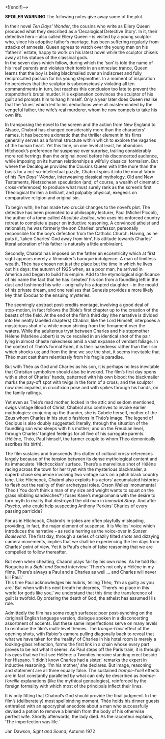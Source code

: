 <![endif]-->

**SPOILER WARNING** The following notes give away some of the plot.

In their novel _Ten Days’ Wonder_, the cousins who write as Ellery Queen produced what they described as a ‘Decalogical Detective Story’. In it, their detective hero – also called Ellery Queen – is visited by a young sculptor who, since his adoptive father’s marriage, has been suffering regularly from attacks of amnesia. Queen agrees to watch over the young man on his ‘father’s’ estate, happy to work on his latest novel while the sculptor chisels away at his statues of the classical gods.  
In the seven days which follow, during which the ‘son’ is told the name of his ‘real’ parents and violates their tomb in an amnesiac trance, Queen learns that the boy is being blackmailed over an indiscreet and fully reciprocated passion for his young stepmother. In a moment of inspiration he perceives that the sculptor is subconsciously violating all ten commandments in turn, but reaches this conclusion too late to prevent the stepmother’s brutal murder. His explanation convinces the sculptor of his guilt and prompts him to hang himself. Only a year later does Queen realise that the ‘clues’ which led to his deductions were all masterminded by the vengeful father, the wife’s real murderer, whom he now compels to take his  
own life.

In transposing the novel to the screen and the action from New England to Alsace, Chabrol has changed considerably more than the characters’ names. It has become axiomatic that the thriller element in his films generally serves as a formal structure within which to explore the vagaries of the human heart. Yet this time, on one level at least, he abandons Hitchcock’s preference for suspense over surprise, trailing considerably more red herrings than the original novel before his disconcerted audience, while imposing on its human relationships a wilfully classical formalism. But where the Decalogue provided the Cousins Queen with little more than the basis for a not-so-intellectual puzzle, Chabrol spins it into the moral fabric of his _Ten Days’ Wonder_, interweaving classical mythology, Old and New Testaments, Nietzschean speculation (and, of course, a wealth of cinematic cross-references) to produce what must surely rank as the screen’s first Théological thriller: a brilliant, and palpably physical, exegesis on comparative religion and original sin.

To begin with, he has made two crucial changes to the novel’s plot. The detective has been promoted to a philosophy lecturer, Paul (Michel Piccoli), the author of a tome called _Absolute Justice_, who uses his enforced country retreat to complete a paper on inductive reasoning. A convinced atheist and rationalist, he was formerly the son Charles’ professor, personally responsible for the boy’s defection from the Catholic Church. Having, as he puts it, ‘taken Charles’ God away from him’, his attitude towards Charles’ literal adoration of his father is naturally a little ambivalent.

Secondly, Chabrol has imposed on the father an eccentricity which at first sight appears merely a filmmaker’s baroque indulgence. A man of limitless wealth, Théo has chosen not just the place but the time in which he lives out his days: the autumn of 1925 when, as a poor man, he arrived in America and began to build his empire. Add to the etymological significance of his name the fact that he has ‘created’ his son from a foundling left in the dust and fashioned his wife – originally his adopted daughter – in the mould of his private dream, and one realises that Genesis provides a more likely key than Exodus to the ensuing mysteries.

The seemingly abstract post-credits montage, involving a good deal of stop-motion, in fact follows the Bible’s first chapter up to the creation of the beasts of the field. At the end of the film’s third day (the narrative is divided into ten neatly labelled chapters) Chabrol, like the Lord Himself, interposes a mysterious shot of a white moon shining from the firmament over the waters. While the adulterous tryst between Charles and his stepmother Hélène (Marlène Jobert) is twice recalled in an identical shot of the pair lying in almost chaste nakedness amid a vast expanse of verdant foliage. In the context of Théo’s formal Eden, it is their nakedness rather than their sin which shocks us; and from the time we see the shot, it seems inevitable that Théo must cast them relentlessly from his fragile paradise.

But with Théo as God and Charles as his son, it is perhaps no less inevitable that Christian symbolism should also be invoked. The film’s first day opens with a shot of Charles’ hands, patterned with his own blood; the blackmailer marks the pay-off spot with twigs in the form of a cross; and the sculptor now dies impaled, in crucifixion pose and with spikes through his hands, on the family railings.

Yet even as Théo’s mad mother, locked in the attic and seldom mentioned, swigs vintage Blood of Christ, Chabrol also contrives to invoke earlier mythologies: conjuring up the thunder, she is Cybele herself, mother of the Zeus whom Charles in his studio fashions in Théo’s image. The legend of Oedipus is also doubly suggested: literally, through the situation of the foundling son who sleeps with his mother; and on the Freudian level, through Charles’ tangled feelings for all five of his surrogate parents (Hélène, Théo, Paul himself, the farmer couple to whom Théo demonically ascribes his birth).

The film sustains and transcends this clutter of cultural cross-references largely because of the tension between its dense mythological content and its immaculate ‘Hitchcockian’ surface. There’s a marvellous shot of Hélène racing across the town for her tryst with the mysterious blackmailer, a superb chase sequence involving two vintage cars on a pitch black country lane. Like Hitchcock, Chabrol also exploits his actors’ accumulated histories to flesh out the reality of their archetypal roles. Orson Welles’ monumental Théo (‘You don’t think a man of my size and weight wants to squat on the grass nibbling sandwiches?’) fuses Kane’s megalomania with the desire to turn myth to reality that destroyed the old man in _Immortal Story_. And after _Psycho_, who could help suspecting Anthony Perkins’ Charles of every passing parricide?

For as in Hitchcock, Chabrol’s in-jokes are often playfully misleading, providing, in fact, the major element of suspense. It is Welles’ voice which introduces the narrative – as red a herring as the voice-over in _Sunset Boulevard_. The first day, through a series of crazily tilted shots and dizzying camera movements, implies that we shall be experiencing the ten days from Charles’ point of view. Yet it is Paul’s chain of false reasoning that we are compelled to follow thereafter.

But even when cheating, Chabrol plays fair by his own rules. As he told Rui Nogueira in a _Sight and Sound_ interview: ‘There’s not only a Hélène in my films. There’s always a Paul and a Charles as well ... and Charles will never kill Paul.’  
This time Paul acknowledges his hubris, telling Théo, ‘I’m as guilty as you are.’ But when with his next breath he decrees, ‘There’s no place in this world for gods like you,’ we understand that this time the transference of guilt is twofold. By ordering the death of God, the atheist has assumed His role.

Admittedly the film has some rough surfaces: poor post-synching on the (original) English language version, dialogue spoken in a disconcerting assortment of accents. But these same imperfections serve on many levels to reinforce the film’s multi-level themes. The _trompe-l’oeil_ effect of the opening shots, with Rabier’s camera pulling diagonally back to reveal that what we have taken for the ‘reality’ of Charles in his hotel room is merely a looking-glass reflection, forms the first link in a chain whose every part proves to be not what it seems. As Paul steps off the Paris train, it is through his eyes that we first see Hélène: a Twenties heroine standing erect beside her Hispano. ‘I didn’t know Charles had a sister,’ remarks the expert in inductive reasoning. ‘I’m his mother,’ she declares. But image, reasoning and statement are all three equally false. The sustained _trompe-l’oeil_ effects are in fact constantly paralleled by what can only be described as _trompe-l’oreille_ explanations (like the mythical genealogies), reinforced by the foreign formality with which most of the principals inflect their lines.

It is only fitting that Chabrol’s God should provide the final judgment. In the film’s (deliberately) most spellbinding moment, Théo holds his dinner guests enthralled with an apocryphal anecdote about a man who successfully devised a potion to remove a blemish from the body of his otherwise perfect wife. Shortly afterwards, the lady died. As the raconteur explains, ‘The imperfection was life.’

Jan Dawson, _Sight and Sound_, Autumn 1972


<!--stackedit_data:
eyJoaXN0b3J5IjpbLTE5NTYwNjcwMDVdfQ==
-->
